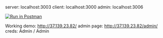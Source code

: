 server: localhost:3003
client: localhost:3000
admin: localhost:3006

[![Run in Postman](https://run.pstmn.io/button.svg)](https://app.getpostman.com/run-collection/b856677e09fd48689fa1#?env%5BtravelAgency%5D=W3siZW5hYmxlZCI6dHJ1ZSwia2V5IjoidXJsIiwidmFsdWUiOiJodHRwOi8vbG9jYWxob3N0OjMwMDMiLCJ0eXBlIjoidGV4dCJ9LHsiZW5hYmxlZCI6dHJ1ZSwia2V5IjoidG9rZW4iLCJ2YWx1ZSI6ImV5SjBlWEFpT2lKS1YxUWlMQ0poYkdjaU9pSklVekkxTmlKOS5leUp6ZFdJaU9pSmZaR0Z6Y0c5cE1UTXlZWE5rYVhCaGMyc2lMQ0pwWVhRaU9qRTFNREV4TlRJME56RTBPRFY5LnB1SVJOSGpvTzVjTjhwdGRhRWlFWWlDdC1HdXlyazZjakJrRGxzdTFYRGMiLCJ0eXBlIjoidGV4dCJ9LHsiZW5hYmxlZCI6dHJ1ZSwia2V5IjoidG91cklkIiwidmFsdWUiOiI1OTc5YzFhOGEwZDAwYjRlYmM5NDNiMWMiLCJ0eXBlIjoidGV4dCJ9XQ==)

Working demo: 
http://37.139.23.82/
admin page: http://37.139.23.82/admin/
creds: Admin / Admin
 

